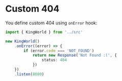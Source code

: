 # Custom 404
You define custom 404 using `onError` hook:
```typescript
import { KingWorld } from '../src'

new KingWorld()
    .onError((error) => {
        if (error.code === 'NOT_FOUND')
            return new Response('Not Found :(', {
                status: 404
            })
    })
    .listen(8080)
```
